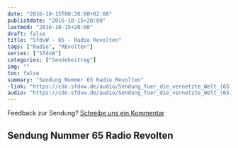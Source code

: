 ```yaml
---
date: "2016-10-15T00:20:00+02:00"
publishdate: "2016-10-15+20:00"
lastmod: "2016-10-15+20:00"
draft: false
title: "SfdvW - 65 - Radio Revolten"
tags: ["Radio", "REvolten"]
series: ["SfdvW"]
categories: ["Sendebeitrag"]
img: ""
toc: false
summary: "Sendung Nummer 65 Radio Revolten"
-link: "https://cdn.sfdvw.de/audio/Sendung_fuer_die_vernetzte_Welt_(65)_2016_10_15_Radio_Revolten.mp3"
audio: "https://cdn.sfdvw.de/audio/Sendung_fuer_die_vernetzte_Welt_(65)_2016_10_15_Radio_Revolten.mp3"
---
```


<div align="center" id="example"></div>
<script src="https://cdn.podlove.org/web-player/embed.js"></script>

Feedback zur Sendung?
[Schreibe uns ein Kommentar](mailto:SfdvW@radiocorax.de)

## Sendung Nummer 65 Radio Revolten

<script>
  podlovePlayer('#example', '/blog/sfdvw65.json');
</script>
